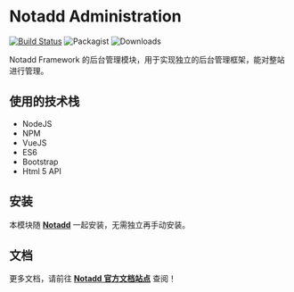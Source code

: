 # Notadd Administration

[![Build Status](https://travis-ci.org/notadd/administration.svg?branch=master)](https://travis-ci.org/notadd/administration)
![Packagist](https://img.shields.io/packagist/v/notadd/administration.svg)
![Downloads](https://img.shields.io/packagist/dt/notadd/administration.svg)

Notadd Framework 的后台管理模块，用于实现独立的后台管理框架，能对整站进行管理。

## 使用的技术栈

* NodeJS
* NPM
* VueJS
* ES6
* Bootstrap
* Html 5 API

## 安装

本模块随 **[Notadd](https://github.com/notadd/notadd)** 一起安装，无需独立再手动安装。

## 文档

更多文档，请前往 **[Notadd 官方文档站点](https://docs.notadd.com/develops/#模块)** 查阅！
